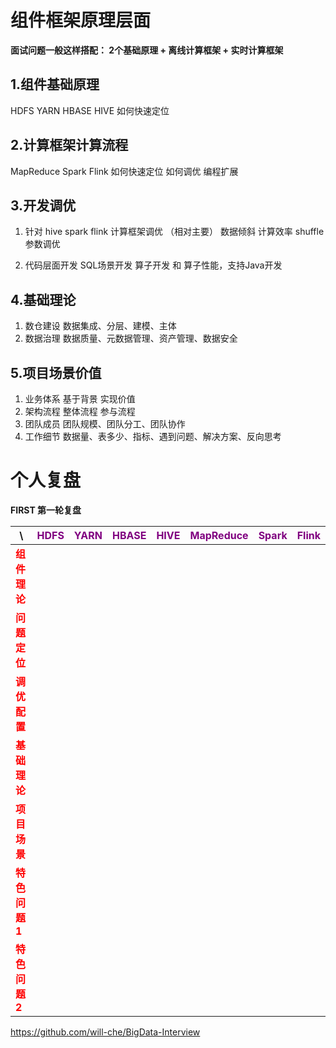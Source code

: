 # 组件框架原理层面

**面试问题一般这样搭配： 2个基础原理 + 离线计算框架 + 实时计算框架**

## 1.组件基础原理

HDFS YARN HBASE HIVE
如何快速定位

## 2.计算框架计算流程

MapReduce Spark Flink
如何快速定位
如何调优
编程扩展

## 3.开发调优

1. 针对 hive spark flink 计算框架调优 （相对主要）
数据倾斜 计算效率 shuffle 参数调优

2. 代码层面开发
SQL场景开发 算子开发 和 算子性能，支持Java开发

## 4.基础理论

1. 数仓建设
数据集成、分层、建模、主体
2. 数据治理
数据质量、元数据管理、资产管理、数据安全

## 5.项目场景价值

1. 业务体系
基于背景 实现价值
2. 架构流程
整体流程 参与流程
3. 团队成员
团队规模、团队分工、团队协作
4. 工作细节
数据量、表多少、指标、遇到问题、解决方案、反向思考

# 个人复盘

**FIRST 第一轮复盘**

| \                                        | <span style="color:purple">HDFS |   <span style="color:purple">YARN   |   <span style="color:purple">HBASE   |   <span style="color:purple">HIVE   |   <span style="color:purple">MapReduce   |   <span style="color:purple">Spark   | <span style="color:purple">Flink |
|------------------------------------------|---------------------------------| ---- | ---- | ---- | ---- | ---- |-------|
| <span style="color:red">**组件理论**  |                                 |      |      |      |      |       |       |
| <span style="color:red">**问题定位**  |                                 |      |      |      |      |       |       |
| <span style="color:red">**调优配置**  |                                 |      |      |      |      |       |       |
| <span style="color:red">**基础理论**  |                                 |      |      |      |      |       |       |
| <span style="color:red">**项目场景**  |                                 |      |      |      |      |       |       |
| <span style="color:red">**特色问题1** |                                 |      |      |      |      |       |       |
| <span style="color:red">**特色问题2** |                                 |      |      |      |      |       |       |


https://github.com/will-che/BigData-Interview